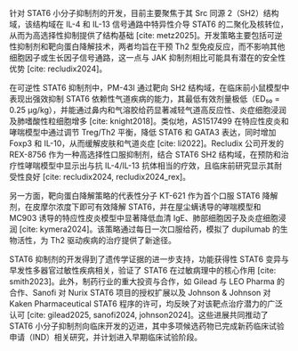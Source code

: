 针对 STAT6 小分子抑制剂的开发，目前主要聚焦于其 Src 同源 2（SH2）结构域，该结构域在 IL-4 和 IL-13 信号通路中特异性介导 STAT6 的二聚化及核转位，从而为高选择性抑制提供了结构基础 [cite: metz2025]。开发策略主要包括可逆性抑制剂和靶向蛋白降解技术，两者均旨在干预 Th2 型免疫反应，而不影响其他细胞因子或生长因子信号通路，这一点与 JAK 抑制剂相比可能具有潜在的安全性优势 [cite: recludix2024]。

在可逆性 STAT6 抑制剂中，PM-43I 通过靶向 SH2 结构域，在临床前小鼠模型中表现出强效抑制 STAT6 依赖性气道疾病的能力，其最低有效剂量极低（ED₅₀ = 0.25 μg/kg），并能通过鼻内和气溶胶给药显著减轻气道高反应性、炎症细胞浸润及肺嗜酸性粒细胞增多 [cite: knight2018]。类似地，AS1517499 在特应性皮炎和哮喘模型中通过调节 Treg/Th2 平衡，降低 STAT6 和 GATA3 表达，同时增加 Foxp3 和 IL-10，从而缓解皮肤和气道炎症 [cite: li2022]。Recludix 公司开发的 REX-8756 作为一种高选择性口服抑制剂，结合 STAT6 SH2 结构域，在预防和治疗性哮喘模型中显示出与抗 IL-4/IL-13 抗体相当的疗效，且临床前研究显示其耐受性良好 [cite: recludix2024, recludix2024_rex]。

另一方面，靶向蛋白降解策略的代表性分子 KT-621 作为首个口服 STAT6 降解剂，在皮摩尔浓度下即可有效降解 STAT6，并在屋尘螨诱导的哮喘模型和 MC903 诱导的特应性皮炎模型中显著降低血清 IgE、肺部细胞因子及炎症细胞浸润 [cite: kymera2024]。该策略通过每日一次口服给药，模拟了 dupilumab 的生物活性，为 Th2 驱动疾病的治疗提供了新途径。

STAT6 抑制剂的开发得到了遗传学证据的进一步支持，功能获得性 STAT6 变异与早发性多器官过敏性疾病相关，验证了 STAT6 在过敏病理中的核心作用 [cite: smith2023]。此外，制药行业的重大投资与合作，如 Gilead 与 LEO Pharma 的合作、Sanofi 对 Nurix STAT6 项目的授权扩展以及 Johnson & Johnson 对 Kaken Pharmaceutical STAT6 程序的许可，均反映了对该靶点治疗潜力的广泛认可 [cite: gilead2025, sanofi2024, johnson2024]。这些进展共同推动了 STAT6 小分子抑制剂向临床开发的迈进，其中多项候选药物已完成新药临床试验申请（IND）相关研究，并计划进入早期临床试验阶段。